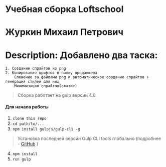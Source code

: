 # Учебная сборка Loftschool
# Журкин Михаил Петрович
# Description: Добавлено два таска: 
	1. Создание спрайтов из png
	2. Копирование шрифтов в папку продакшена
		Слежение за файлами png и автоматическое создание спрайтов + генерация стилей для них
		Минимизация спрайтов(сжатие)
> Сборка работает на gulp версии 4.0. 

#### Для начала работы

1. ```clone this repo```
2. ```cd path/to/...```
3. ```npm install gulpjs/gulp-cli -g```  
> Установка последней версии Gulp CLI tools глобально (подробнее - [GitHub](https://github.com/gulpjs/gulp/blob/4.0/docs/getting-started.md) )

4. ```npm install```
6. ```run gulp``` 


